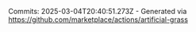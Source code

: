 Commits: 2025-03-04T20:40:51.273Z - Generated via https://github.com/marketplace/actions/artificial-grass
<br>
